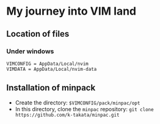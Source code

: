 # My journey into VIM land

## Location of files

### Under windows

```
VIMCONFIG = AppData/Local/nvim
VIMDATA = AppData/Local/nvim-data
```

## Installation of minpack

- Create the directory: `$VIMCONFIG/pack/minpac/opt`
- In this directory, clone the `minpac` repository: `git clone
  https://github.com/k-takata/minpac.git`

<!-- Local Variables: -->
<!-- fill-column: 80 -->
<!-- End: -->
